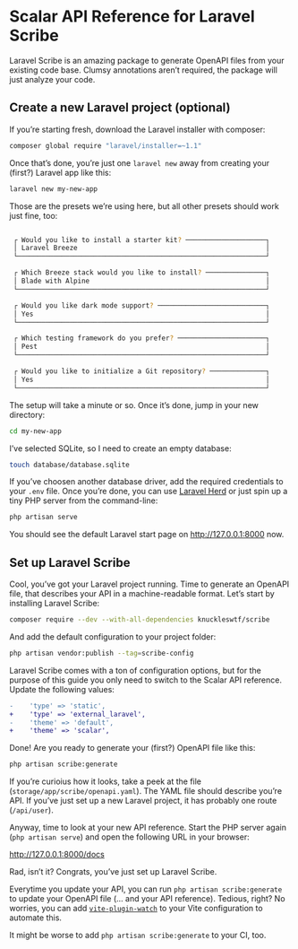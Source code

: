 # Scalar API Reference for Laravel Scribe

Laravel Scribe is an amazing package to generate OpenAPI files from your existing code base. Clumsy annotations aren’t required, the package will just analyze your code.

## Create a new Laravel project (optional)

If you’re starting fresh, download the Laravel installer with composer:

```bash
composer global require "laravel/installer=~1.1"
```

Once that’s done, you’re just one `laravel new` away from creating your (first?) Laravel app like this:

```bash
laravel new my-new-app
```

Those are the presets we’re using here, but all other presets should work just fine, too:

```bash

 ┌ Would you like to install a starter kit? ────────────────────┐
 │ Laravel Breeze                                               │
 └──────────────────────────────────────────────────────────────┘

 ┌ Which Breeze stack would you like to install? ───────────────┐
 │ Blade with Alpine                                            │
 └──────────────────────────────────────────────────────────────┘

 ┌ Would you like dark mode support? ───────────────────────────┐
 │ Yes                                                          │
 └──────────────────────────────────────────────────────────────┘

 ┌ Which testing framework do you prefer? ──────────────────────┐
 │ Pest                                                         │
 └──────────────────────────────────────────────────────────────┘

 ┌ Would you like to initialize a Git repository? ──────────────┐
 │ Yes                                                          │
 └──────────────────────────────────────────────────────────────┘
```

The setup will take a minute or so. Once it’s done, jump in your new directory:

```bash
cd my-new-app
```

I’ve selected SQLite, so I need to create an empty database:

```bash
touch database/database.sqlite
```

If you’ve choosen another database driver, add the required credentials to your `.env` file. Once you’re done, you can use [Laravel Herd](https://herd.laravel.com/) or just spin up a tiny PHP server from the command-line:

```bash
php artisan serve
```

You should see the default Laravel start page on http://127.0.0.1:8000 now.

## Set up Laravel Scribe

Cool, you’ve got your Laravel project running. Time to generate an OpenAPI file, that describes your API in a machine-readable format. Let’s start by installing Laravel Scribe:

```bash
composer require --dev --with-all-dependencies knuckleswtf/scribe
```

And add the default configuration to your project folder:

```bash
php artisan vendor:publish --tag=scribe-config
```

Laravel Scribe comes with a ton of configuration options, but for the purpose of this guide you only need to switch to the Scalar API reference. Update the following values:

```diff
-    'type' => 'static',
+    'type' => 'external_laravel',
-    'theme' => 'default',
+    'theme' => 'scalar',
```

Done! Are you ready to generate your (first?) OpenAPI file like this:

```bash
php artisan scribe:generate
```

If you’re curioius how it looks, take a peek at the file (`storage/app/scribe/openapi.yaml`). The YAML file should describe you’re API. If you’ve just set up a new Laravel project, it has probably one route (`/api/user`).

Anyway, time to look at your new API reference. Start the PHP server again (`php artisan serve`) and open the following URL in your browser:

http://127.0.0.1:8000/docs

Rad, isn’t it? Congrats, you’ve just set up Laravel Scribe.

Everytime you update your API, you can run `php artisan scribe:generate` to update your OpenAPI file (… and your API reference). Tedious, right? No worries, you can add [`vite-plugin-watch`](https://github.com/lepikhinb/vite-plugin-watch) to your Vite configuration to automate this.

It might be worse to add `php artisan scribe:generate` to your CI, too.

